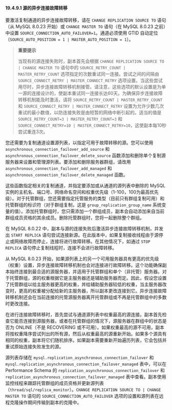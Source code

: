 #### 19.4.9.1 源的异步连接故障转移

要激活复制通道的异步连接故障转移，请在 `CHANGE REPLICATION SOURCE TO` 语句（从 MySQL 8.0.23 开始）或 `CHANGE MASTER TO` 语句（在 MySQL 8.0.23 之前）中设置 `SOURCE_CONNECTION_AUTO_FAILOVER=1`。通道必须使用 GTID 自动定位（`SOURCE_AUTO_POSITION = 1 | MASTER_AUTO_POSITION = 1`）。

> **重要提示**
>
> 当现有的源连接失败时，副本首先会根据 `CHANGE REPLICATION SOURCE TO | CHANGE MASTER TO` 语句中的 `SOURCE_RETRY_COUNT | MASTER_RETRY_COUNT` 选项指定的次数重试同一连接。尝试之间的间隔由 `SOURCE_CONNECT_RETRY | MASTER_CONNECT_RETRY` 选项设置。当这些尝试用尽时，异步连接故障转移机制接管。请注意，这些选项的默认设置是为单一源的连接设计的，使副本重试同一连接长达60天。为确保异步连接故障转移机制能及时激活，请将 `SOURCE_RETRY_COUNT | MASTER_RETRY_COUNT` 和 `SOURCE_CONNECT_RETRY | MASTER_CONNECT_RETRY` 设置为允许少数几次重试的最小数值，以防连接失败是由短暂的网络中断引起的。适当的值是 `SOURCE_RETRY_COUNT=3 | MASTER_RETRY_COUNT=3` 和 `SOURCE_CONNECT_RETRY=10 | MASTER_CONNECT_RETRY=10`，这使副本每10秒尝试重连3次。

您还需要为复制通道设置源列表，以指定可用于故障转移的源。您可以使用 `asynchronous_connection_failover_add_source` 和 `asynchronous_connection_failover_delete_source` 函数添加和删除单个复制源服务器来设置和管理源列表。要添加和删除服务器群组，请改用 `asynchronous_connection_failover_add_managed` 和 `asynchronous_connection_failover_delete_managed` 函数。

这些函数指定相关的复制通道，并指定要添加或从通道的源列表中删除的 MySQL 实例的主机名、端口号、网络命名空间和权重优先级（1-100，100为最高优先级）。对于托管群组，您还需要指定托管服务的类型（目前只有群组复制可用）和托管群组的标识符（对于群组复制，这是 `group_replication_group_name` 系统变量的值）。添加托管群组时，您只需添加一个群组成员，副本会自动添加来自当前群组成员资格的其余成员。删除托管群组时，您将一起删除整个群组。

在 MySQL 8.0.22 中，副本与源的连接失败后激活异步连接故障转移机制，并发出 `START REPLICA` 语句尝试连接新源。在此版本中，如果复制接收线程由于源停止或网络故障而停止，连接将进行故障转移。在其他情况下，如通过 `STOP REPLICA` 语句停止复制线程时，连接不会进行故障转移。

从 MySQL 8.0.23 开始，如果源列表上的另一个可用服务器具有更高的优先级（权重）设置，异步连接故障转移机制也会对连接进行故障转移。这个功能确保副本始终连接到最合适的源服务器，并适用于托管群组和单个（非托管）服务器。对于托管群组，源的权重根据它是主服务器还是辅助服务器而定。因此，假设您设置了托管群组以给主服务器更高的权重，并给辅助服务器较低的权重，当主服务器改变时，更高的权重被分配给新的主服务器，所以副本更改连接到它。异步连接故障转移机制还会在当前连接的托管源服务器离开托管群组或不再是托管群组中的多数时更改连接。

在进行连接故障转移时，首先尝试与通道源列表中权重最高的源连接。副本首先检查它能否连接到源服务器，或者在托管群组的情况下，源服务器在群组中的状态是否为 ONLINE（不是 RECOVERING 或不可用）。如果权重最高的源不可用，副本将按权重降序尝试列出的所有源，然后从权重最高的源重新开始。如果多个源具有相同的权重，副本将它们随机排序。如果副本需要重新开始遍历列表，它会包括并重试原始连接失败发生的源。

源列表存储在 `mysql.replication_asynchronous_connection_failover` 和 `mysql.replication_asynchronous_connection_failover_managed` 表中，可以在 Performance Schema 的 `replication_asynchronous_connection_failover` 和 `replication_asynchronous_connection_failover_managed` 表中查看。副本使用监控线程来跟踪托管群组的成员资格并更新源列表（`thread/sql/replica_monitor`）。`CHANGE REPLICATION SOURCE TO | CHANGE MASTER TO` 语句的 `SOURCE_CONNECTION_AUTO_FAILOVER` 选项的设置和源列表在远程克隆操作期间传输到副本的克隆中。
